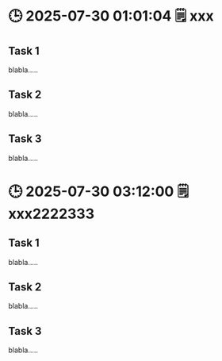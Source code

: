 # 🕒 2025-07-30 01:01:04  🗒️ xxx

## Task 1

blabla.....

## Task 2

blabla.....

## Task 3

blabla.....

# 🕒 2025-07-30 03:12:00  🗒️ xxx2222333

## Task 1

blabla.....

## Task 2

blabla.....

## Task 3

blabla.....
